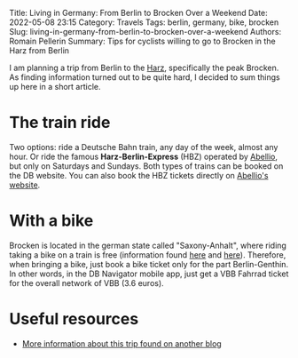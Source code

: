 Title: Living in Germany: From Berlin to Brocken Over a Weekend
Date: 2022-05-08 23:15
Category: Travels
Tags: berlin, germany, bike, brocken
Slug: living-in-germany-from-berlin-to-brocken-over-a-weekend
Authors: Romain Pellerin
Summary: Tips for cyclists willing to go to Brocken in the Harz from Berlin

I am planning a trip from Berlin to the [Harz](https://www.nationalpark-harz.de/en), specifically the peak Brocken. As finding information turned out to be quite hard, I decided to sum things up here in a short article.

# The train ride

Two options: ride a Deutsche Bahn train, any day of the week, almost any hour. Or ride the famous **Harz-Berlin-Express** (HBZ) operated by [Abellio](https://www.abellio.de/), but only on Saturdays and Sundays. Both types of trains can be booked on the DB website. You can also book the HBZ tickets directly on [Abellio's website](https://www.abellio.de/tickets-tarife/verkaufsstellen).

# With a bike

Brocken is located in the german state called "Saxony-Anhalt", where riding taking a bike on a train is free (information found [here](https://www.abellio.de/tickets-und-tarife) and [here](https://www.bahn.de/service/individuelle-reise/bahn_und_fahrrad/rad-nahverkehr/bahn_und_bike_sanhalt)). Therefore, when bringing a bike, just book a bike ticket only for the part Berlin-Genthin. In other words, in the DB Navigator mobile app, just get a VBB Fahrrad ticket for the overall network of VBB (3.6 euros).

# Useful resources

- [More information about this trip found on another blog](https://reiselife.com/harz-berlin-express/)
